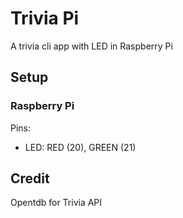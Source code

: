 # Trivia Pi
 A trivia cli app with LED in Raspberry Pi

## Setup
### Raspberry Pi
Pins: 
+ LED: RED (20), GREEN (21)

## Credit
Opentdb for Trivia API
